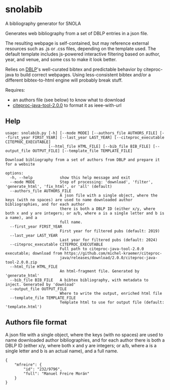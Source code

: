 # snolabib

A bibliography generator for SNOLA

Generates web bibliography from a set of DBLP entries in a json file.

The resulting webpage is self-contained, but may reference external resources such as .js or .css files, depending on the template used. The default template includes js-powered interactive filtering based on author, year, and venue, and some css to make it look better.

Relies on [DBLP](https://dblp.uni-trier.de)'s well-curated bibtex and predictable behavior by citeproc-java to build correct webpages. Using less-consistent bibtex and/or a different bibtex-to-html engine will probably break stuff.

Requires:

* an authors file (see below) to know what to download
* [citeproc-java-tool-2.0.0](https://github.com/michel-kraemer/citeproc-java/releases/download/2.0.0/citeproc-java-tool-2.0.0.zip) to format it as ieee-with-url

## Help

~~~
usage: snolabib.py [-h] [--mode MODE] [--authors_file AUTHORS_FILE] [--first_year FIRST_YEAR] [--last_year LAST_YEAR] [--citeproc_executable CITEPROC_EXECUTABLE]
                   [--html_file HTML_FILE] [--bib_file BIB_FILE] [--output_file OUTPUT_FILE] [--template_file TEMPLATE_FILE]

Download bibliography from a set of authors from DBLP and prepare it for a website

options:
  -h, --help            show this help message and exit
  --mode MODE           Step of processing: 'download', 'filter', 'generate_html', 'fix_html', or 'all' (default)
  --authors_file AUTHORS_FILE
                        A json file with a single object, where the keys (with no spaces) are used to name downloaded author bibliographies, and for each author
                        there is both a DBLP ID (either x/y, where both x and y are integers; or a/b, where a is a single letter and b is a name), and a
                        full name. 
  --first_year FIRST_YEAR
                        First year for filtered pubs (default: 2019)
  --last_year LAST_YEAR
                        Last year for filtered pubs (default: 2024)
  --citeproc_executable CITEPROC_EXECUTABLE
                        Full path to citeproc-java-tool-2.0.0 executable; download from https://github.com/michel-kraemer/citeproc-
                        java/releases/download/2.0.0/citeproc-java-tool-2.0.0.zip
  --html_file HTML_FILE
                        An html-fragment file. Generated by 'generate_html'
  --bib_file BIB_FILE   A bibtex bibliography, with metadata to inject. Generated by 'download'
  --output_file OUTPUT_FILE
                        Where to write the output, enriched html file
  --template_file TEMPLATE_FILE
                        Template html to use for output file (default: 'template.html')
~~~

## Authors file format

A json file with a single object, where the keys (with no spaces) are used to name downloaded author bibliographies, and for each author there is both a DBLP ID (either x/y, where both x and y are integers; or a/b, where a is a single letter and b is an actual name), and a full name.

~~~{.json}
{
    "mfreire": {
        "id": "232/9796",
        "full": "Manuel Freire Morán"
    }
}
~~~